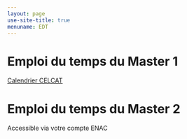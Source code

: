 ```yaml
---
layout: page
use-site-title: true
menuname: EDT
---
```


# Emploi du temps du Master 1

[Calendrier CELCAT](https://edt.univ-tlse3.fr/calendar2/cal?vt=agendaWeek&et=group&fid0=MINDLIHM7CMA&fid1=MINDLIHM8CMA)

# Emploi du temps du Master 2

Accessible via votre compte ENAC



